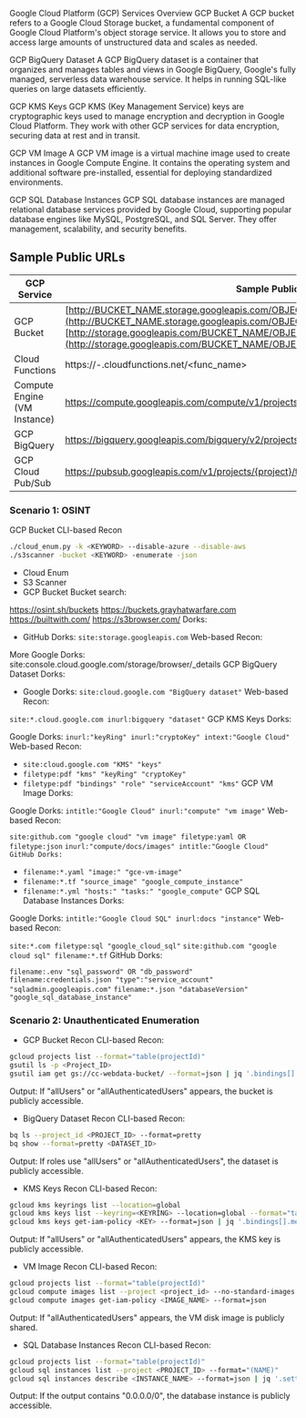 Google Cloud Platform (GCP) Services Overview
GCP Bucket
A GCP bucket refers to a Google Cloud Storage bucket, a fundamental component of Google Cloud Platform's object storage service. It allows you to store and access large amounts of unstructured data and scales as needed.

GCP BigQuery Dataset
A GCP BigQuery dataset is a container that organizes and manages tables and views in Google BigQuery, Google's fully managed, serverless data warehouse service. It helps in running SQL-like queries on large datasets efficiently.

GCP KMS Keys
GCP KMS (Key Management Service) keys are cryptographic keys used to manage encryption and decryption in Google Cloud Platform. They work with other GCP services for data encryption, securing data at rest and in transit.

GCP VM Image
A GCP VM image is a virtual machine image used to create instances in Google Compute Engine. It contains the operating system and additional software pre-installed, essential for deploying standardized environments.

GCP SQL Database Instances
GCP SQL database instances are managed relational database services provided by Google Cloud, supporting popular database engines like MySQL, PostgreSQL, and SQL Server. They offer management, scalability, and security benefits.

## Sample Public URLs

|GCP Service|Sample Public URL|
|---|---|
|GCP Bucket|[http://BUCKET_NAME.storage.googleapis.com/OBJECT_NAME](http://BUCKET_NAME.storage.googleapis.com/OBJECT_NAME) OR [http://storage.googleapis.com/BUCKET_NAME/OBJECT_NAME](http://storage.googleapis.com/BUCKET_NAME/OBJECT_NAME)|
|Cloud Functions|https://<region>-<project-gcp-name>.cloudfunctions.net/<func_name>|
|Compute Engine (VM Instance)|https://compute.googleapis.com/compute/v1/projects/{project}/zones/{zone}/instances/{instance}|
|GCP BigQuery|https://bigquery.googleapis.com/bigquery/v2/projects/{project}/datasets/{dataset}/tables/{table}|
|GCP Cloud Pub/Sub|https://pubsub.googleapis.com/v1/projects/{project}/topics/{topic}|

### Scenario 1: OSINT
GCP Bucket CLI-based Recon


```bash
./cloud_enum.py -k <KEYWORD> --disable-azure --disable-aws
./s3scanner -bucket <KEYWORD> -enumerate -json
```
- Cloud Enum
- S3 Scanner
- GCP Bucket
Bucket search:

https://osint.sh/buckets
https://buckets.grayhatwarfare.com
https://builtwith.com/
https://s3browser.com/
Dorks:

- GitHub Dorks: `site:storage.googleapis.com`
Web-based Recon:

More Google Dorks: site:console.cloud.google.com/storage/browser/_details
GCP BigQuery Dataset
Dorks:

- Google Dorks: `site:cloud.google.com "BigQuery dataset"`
Web-based Recon:

`site:*.cloud.google.com inurl:bigquery "dataset"`
GCP KMS Keys
Dorks:

Google Dorks: `inurl:"keyRing" inurl:"cryptoKey" intext:"Google Cloud"`
Web-based Recon:

- `site:cloud.google.com "KMS" "keys"`
- `filetype:pdf "kms" "keyRing" "cryptoKey"`
- `filetype:pdf "bindings" "role" "serviceAccount" "kms"`
GCP VM Image
Dorks:

Google Dorks: `intitle:"Google Cloud" inurl:"compute" "vm image"`
Web-based Recon:

`site:github.com "google cloud" "vm image" filetype:yaml OR filetype:json`
`inurl:"compute/docs/images" intitle:"Google Cloud"
GitHub Dorks:`

- ``filename:*.yaml "image:" "gce-vm-image"``
- `filename:*.tf "source_image" "google_compute_instance"`
- `filename:*.yml "hosts:" "tasks:" "google_compute"`
GCP SQL Database Instances
Dorks:

Google Dorks: `intitle:"Google Cloud SQL" inurl:docs "instance"`
Web-based Recon:

`site:*.com filetype:sql "google_cloud_sql"`
`site:github.com "google cloud sql" filename:*.tf`
GitHub Dorks:

`filename:.env "sql_password" OR "db_password"`
`filename:credentials.json "type":"service_account" "sqladmin.googleapis.com"`
`filename:*.json "databaseVersion" "google_sql_database_instance"`
### Scenario 2: Unauthenticated Enumeration
- GCP Bucket Recon
CLI-based Recon:

```bash
gcloud projects list --format="table(projectId)"
gsutil ls -p <Project_ID>
gsutil iam get gs://cc-webdata-bucket/ --format=json | jq '.bindings[].members[]'
```
Output: If "allUsers" or "allAuthenticatedUsers" appears, the bucket is publicly accessible.

- BigQuery Dataset Recon
CLI-based Recon:


```bash
bq ls --project_id <PROJECT_ID> --format=pretty
bq show --format=pretty <DATASET_ID>
```
Output: If roles use "allUsers" or "allAuthenticatedUsers", the dataset is publicly accessible.

- KMS Keys Recon
CLI-based Recon:


```bash
gcloud kms keyrings list --location=global
gcloud kms keys list --keyring=<KEYRING> --location=global --format="table(name)"
gcloud kms keys get-iam-policy <KEY> --format=json | jq '.bindings[].members[]'
```
Output: If "allUsers" or "allAuthenticatedUsers" appears, the KMS key is publicly accessible.

- VM Image Recon
CLI-based Recon:


```bash
gcloud projects list --format="table(projectId)"
gcloud compute images list --project <project_id> --no-standard-images --format="table(name)"
gcloud compute images get-iam-policy <IMAGE_NAME> --format=json
```
Output: If "allAuthenticatedUsers" appears, the VM disk image is publicly shared.

- SQL Database Instances Recon
CLI-based Recon:


```bash
gcloud projects list --format="table(projectId)"
gcloud sql instances list --project <PROJECT_ID> --format="(NAME)"
gcloud sql instances describe <INSTANCE_NAME> --format=json | jq '.settings.ipConfiguration.authorizedNetworks[].value'
```
Output: If the output contains "0.0.0.0/0", the database instance is publicly accessible.